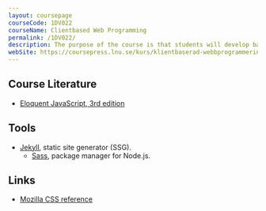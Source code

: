 ```yaml
---
layout: coursepage
courseCode: 1DV022
courseName: Client­based Web Programming
permalink: /1DV022/
description: The purpose of the course is that students will develop basic skills for web programming in a web browser.
webSite: https://coursepress.lnu.se/kurs/klientbaserad-webbprogrammering/
---
```


## Course Literature
* [Eloquent JavaScript, 3rd edition](http://eloquentjavascript.net/)

## Tools
* [Jekyll](https://jekyllrb.com/), static site generator (SSG).
  * [Sass](https://sass-lang.com/), package manager for Node.js.

## Links
* [Mozilla CSS reference](https://developer.mozilla.org/en-US/docs/Web/CSS/Reference)
